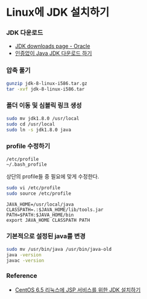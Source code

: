 # Linux에 JDK 설치하기

### JDK 다운로드

* [JDK downloads page - Oracle](http://www.oracle.com/technetwork/java/javase/downloads/index.html)
* [인증없이 Java JDK 다운로드 하기](./downloading-java-jdk-without-certification.md)

### 압축 풀기

```bash
gunzip jdk-8-linux-i586.tar.gz
tar -xvf jdk-8-linux-i586.tar
```

### 폴더 이동 및 심볼릭 링크 생성

```bash
sudo mv jdk1.8.0 /usr/local
sudo cd /usr/local
sudo ln -s jdk1.8.0 java
```

### profile 수정하기

```
/etc/profile
~/.bash_profile
```

상단의 profile들 중 필요에 맞게 수정한다.

```bash
sudo vi /etc/profile
sudo source /etc/profile
```

```
JAVA_HOME=/usr/local/java
CLASSPATH=.:$JAVA_HOME/lib/tools.jar
PATH=$PATH:$JAVA_HOME/bin
export JAVA_HOME CLASSPATH PATH
```

### 기본적으로 설정된 java를 변경

```bash
sudo mv /usr/bin/java /usr/bin/java-old
java -version
javac -version
```

### Reference

* [CentOS 6.5 리눅스에 JSP 서비스를 위한 JDK 설치하기](http://originalchoi.tistory.com/19)